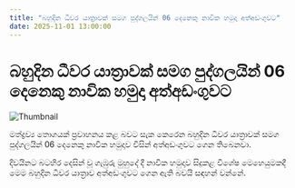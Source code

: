 ```yaml
---
title: "බහුදින ධීවර යාත්‍රාවක් සමග පුද්ගලයින් 06 දෙනෙකු නාවික හමුදා අත්අඩංගුවට"
date: 2025-11-01 13:00:00
---
```


# බහුදින ධීවර යාත්‍රාවක් සමග පුද්ගලයින් 06 දෙනෙකු නාවික හමුදා අත්අඩංගුවට

![Thumbnail](https://helakuru.sgp1.cdn.digitaloceanspaces.com/esana/images/lib/navy-aa-archived.jpg)

මත්ද්‍රව්‍ය තොගයක් ප්‍රවාහනය කළ බවට සැක කෙරෙන බහුදින ධීවර යාත්‍රාවක් සමග පුද්ගලයින් 06 දෙනෙකු නාවික හමුදාව විසින් අත්අඩංගුවට ගෙන තිබෙනවා.

දිවයිනට බටහිර දෙසින් වූ ගැඹුරු මුහුදේ දී නාවික හමුදාව සිදුකළ විශේෂ මෙහෙයුමකදී මෙම බහුදින ධීවර යාත්‍රාව අත්අඩංගුවට ගෙන ඇති බවයි සඳහන් වන්නේ.

